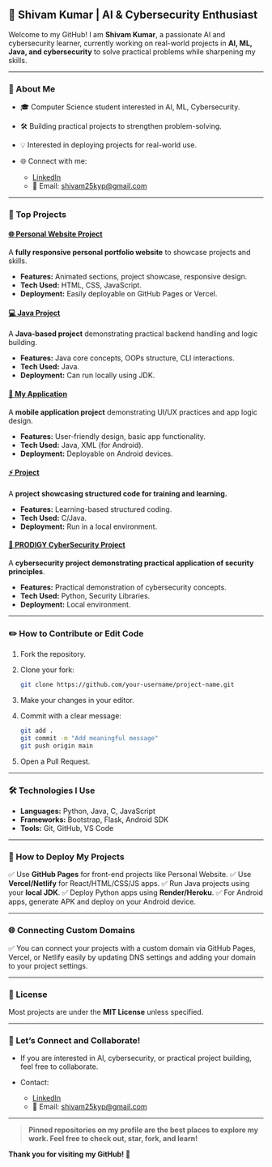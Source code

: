 ## 🚀 Shivam Kumar | AI & Cybersecurity Enthusiast

Welcome to my GitHub! I am **Shivam Kumar**, a passionate AI and cybersecurity learner, currently working on real-world projects in **AI, ML, Java, and cybersecurity** to solve practical problems while sharpening my skills.

---

### 📌 About Me

* 🎓 Computer Science student interested in AI, ML, Cybersecurity.
* 🛠️ Building practical projects to strengthen problem-solving.
* 💡 Interested in deploying projects for real-world use.
* 🌐 Connect with me:

  * [LinkedIn](https://www.linkedin.com/in/shivam-kumar-8a407628b)
  * 📧 Email: [shivam25kyp@gmail.com](mailto:shivam25kyp@gmail.com)

---

### 🚀 Top Projects

#### [🌐 Personal Website Project](https://github.com/Shivam255-ai/Personal-Website)

A **fully responsive personal portfolio website** to showcase projects and skills.

* **Features:** Animated sections, project showcase, responsive design.
* **Tech Used:** HTML, CSS, JavaScript.
* **Deployment:** Easily deployable on GitHub Pages or Vercel.

#### [💻 Java Project](https://github.com/Shivam255-ai/JAVA-PROJECT)

A **Java-based project** demonstrating practical backend handling and logic building.

* **Features:** Java core concepts, OOPs structure, CLI interactions.
* **Tech Used:** Java.
* **Deployment:** Can run locally using JDK.

#### [📱 My Application](https://github.com/Shivam255-ai/My-Application)

A **mobile application project** demonstrating UI/UX practices and app logic design.

* **Features:** User-friendly design, basic app functionality.
* **Tech Used:** Java, XML (for Android).
* **Deployment:** Deployable on Android devices.

#### [⚡ Project](https://github.com/Shivam255-ai/Project)

A **project showcasing structured code for training and learning.**

* **Features:** Learning-based structured coding.
* **Tech Used:** C/Java.
* **Deployment:** Run in a local environment.

#### [🔐 PRODIGY CyberSecurity Project](https://github.com/Shivam255-ai/PRODIGY-_CyberSecurity_Project)

A **cybersecurity project demonstrating practical application of security principles**.

* **Features:** Practical demonstration of cybersecurity concepts.
* **Tech Used:** Python, Security Libraries.
* **Deployment:** Local environment.

---

### ✏️ How to Contribute or Edit Code

1. Fork the repository.
2. Clone your fork:

   ```bash
   git clone https://github.com/your-username/project-name.git
   ```
3. Make your changes in your editor.
4. Commit with a clear message:

   ```bash
   git add .
   git commit -m "Add meaningful message"
   git push origin main
   ```
5. Open a Pull Request.

---

### 🛠️ Technologies I Use

* **Languages:** Python, Java, C, JavaScript
* **Frameworks:** Bootstrap, Flask, Android SDK
* **Tools:** Git, GitHub, VS Code

---

### 🚀 How to Deploy My Projects

✅ Use **GitHub Pages** for front-end projects like Personal Website.
✅ Use **Vercel/Netlify** for React/HTML/CSS/JS apps.
✅ Run Java projects using your **local JDK**.
✅ Deploy Python apps using **Render/Heroku**.
✅ For Android apps, generate APK and deploy on your Android device.

---

### 🌐 Connecting Custom Domains

✅ You can connect your projects with a custom domain via GitHub Pages, Vercel, or Netlify easily by updating DNS settings and adding your domain to your project settings.

---

### 📄 License

Most projects are under the **MIT License** unless specified.

---

### 🤝 Let’s Connect and Collaborate!

* If you are interested in AI, cybersecurity, or practical project building, feel free to collaborate.
* Contact:

  * [LinkedIn](https://www.linkedin.com/in/shivam-kumar-8a407628b)
  * 📧 Email: [shivam25kyp@gmail.com](mailto:shivam25kyp@gmail.com)

---

> **Pinned repositories on my profile are the best places to explore my work. Feel free to check out, star, fork, and learn!**

**Thank you for visiting my GitHub! 🚀**
